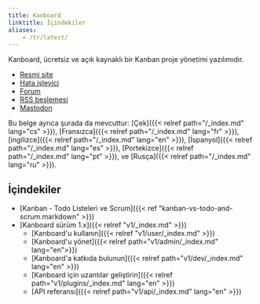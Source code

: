 ```yaml
---
title: Kanboard
linktitle: İçindekiler
aliases:
    - /tr/latest/
---
```


Kanboard, ücretsiz ve açık kaynaklı bir Kanban proje yönetimi yazılımıdır.

- [Resmi site](https://kanboard.org)
- [Hata işleyici](https://github.com/kanboard/kanboard/issues)
- [Forum](https://kanboard.discourse.group/)
- [RSS beslemesi](https://github.com/kanboard/kanboard/releases.atom)
- [Mastodon](https://mastodon.social/@kanboard)

Bu belge ayrıca şurada da mevcuttur: [Çek]({{< relref path="/_index.md" lang="cs" >}}), [Fransızca]({{< relref path="/_index.md" lang="fr" >}}),[ingilizce]({{< relref path="/_index.md" lang="en" >}}), [İspanyol]({{< relref path="/_index.md" lang="es" >}}), [Portekizce]({{< relref path="/_index.md" lang="pt" >}}), ve [Rusça]({{< relref path="/_index.md" lang="ru" >}}).

## İçindekiler

- [Kanban - Todo Listeleri ve Scrum]({{< ref "kanban-vs-todo-and-scrum.markdown" >}})
- [Kanboard sürüm 1.x]({{< relref "v1/_index.md" >}})
    - [Kanboard'u kullanın]({{< relref "v1/user/_index.md" >}})
    - [Kanboard'u yönet]({{< relref path="v1/admin/_index.md" lang="en">}})
    - [Kanboard'a katkıda bulunun]({{< relref path="v1/dev/_index.md" lang="en" >}})
    - [Kanboard için uzantılar geliştirin]({{< relref path="v1/plugins/_index.md" lang="en" >}})
    - [API referansı]({{< relref path="v1/api/_index.md" lang="en" >}})
